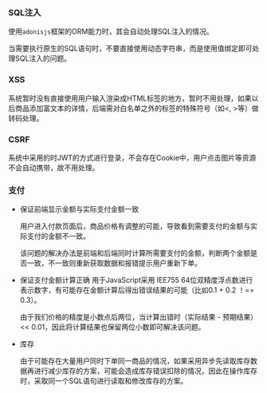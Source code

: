 ### SQL注入
使用`adonisjs`框架的ORM能力时，其会自动处理SQL注入的情况。

当需要执行原生的SQL语句时，不要直接使用动态字符串，而是使用值绑定即可处理SQL注入的问题。

### XSS
系统暂时没有直接使用用户输入渲染成HTML标签的地方，暂时不用处理，如果以后商品添加富文本的详情，后端需对白名单之外的标签的特殊符号（如<, >等）做转码处理。

### CSRF
系统中采用的时JWT的方式进行登录，不会存在Cookie中，用户点击图片等资源不会自动携带，故不用处理。

### 支付
- 保证前端显示金额与实际支付金额一致

  用户进入付款页面后，商品价格有调整的可能，导致看到需要支付的金额与实际支付的金额不一致。

  该问题的解决办法是前端和后端同时计算所需要支付的金额，判断两个金额是否一致，不一致则重新获取数据和报错提示用户重新下单。

- 保证支付金额计算正确
  用于JavaScript采用 IEE755 64位双精度浮点数进行表示数字，有可能存在金额计算后得出错误结果的可能（比如0.1 + 0.2 ！== 0.3）。

  由于我们价格的精度是小数点后两位，当计算出错时（实际结果 - 预期结果） << 0.01，因此将计算结果也保留两位小数即可解决该问题。

- 库存

  由于可能存在大量用户同时下单同一商品的情况，如果采用异步先读取库存数据再进行减少库存的方案，可能会造成库存错误扣除的情况，因此在操作库存时，采取同一个SQL语句进行读取和修改库存的方案。
